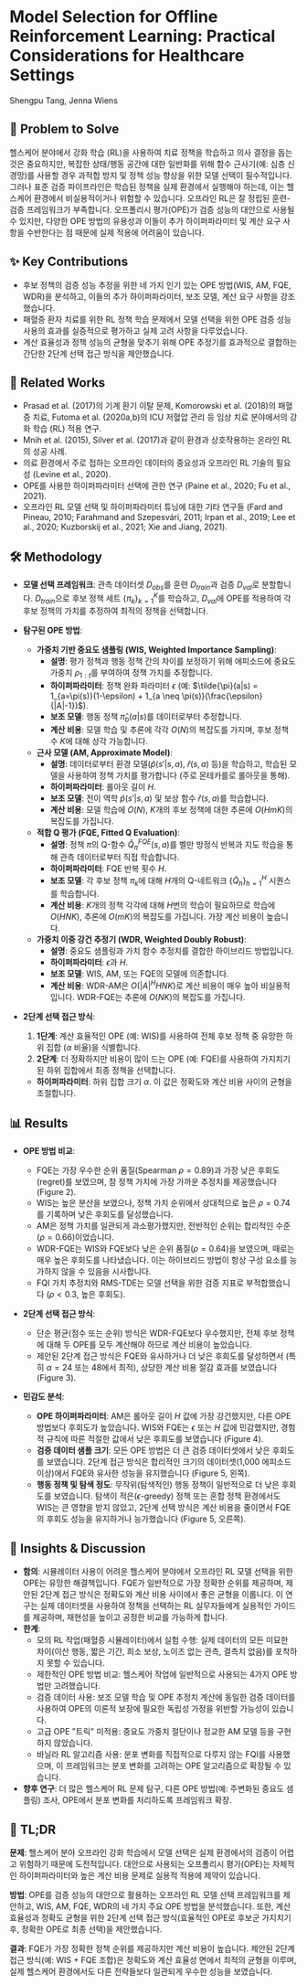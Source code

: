 # Model Selection for Offline Reinforcement Learning: Practical Considerations for Healthcare Settings

Shengpu Tang, Jenna Wiens

## 🧩 Problem to Solve

헬스케어 분야에서 강화 학습 (RL)을 사용하여 치료 정책을 학습하고 의사 결정을 돕는 것은 중요하지만, 복잡한 상태/행동 공간에 대한 일반화를 위해 함수 근사기(예: 심층 신경망)를 사용할 경우 과적합 방지 및 정책 성능 향상을 위한 모델 선택이 필수적입니다. 그러나 표준 검증 파이프라인은 학습된 정책을 실제 환경에서 실행해야 하는데, 이는 헬스케어 환경에서 비실용적이거나 위험할 수 있습니다. 오프라인 RL은 잘 정립된 훈련-검증 프레임워크가 부족합니다. 오프폴리시 평가(OPE)가 검증 성능의 대안으로 사용될 수 있지만, 다양한 OPE 방법의 유용성과 이들이 추가 하이퍼파라미터 및 계산 요구 사항을 수반한다는 점 때문에 실제 적용에 어려움이 있습니다.

## ✨ Key Contributions

- 후보 정책의 검증 성능 추정을 위한 네 가지 인기 있는 OPE 방법(WIS, AM, FQE, WDR)을 분석하고, 이들의 추가 하이퍼파라미터, 보조 모델, 계산 요구 사항을 강조했습니다.
- 패혈증 환자 치료를 위한 RL 정책 학습 문제에서 모델 선택을 위한 OPE 검증 성능 사용의 효과를 실증적으로 평가하고 실제 고려 사항을 다루었습니다.
- 계산 효율성과 정책 성능의 균형을 맞추기 위해 OPE 추정기를 효과적으로 결합하는 간단한 2단계 선택 접근 방식을 제안했습니다.

## 📎 Related Works

- Prasad et al. (2017)의 기계 환기 이탈 문제, Komorowski et al. (2018)의 패혈증 치료, Futoma et al. (2020a,b)의 ICU 저혈압 관리 등 임상 치료 분야에서의 강화 학습 (RL) 적용 연구.
- Mnih et al. (2015), Silver et al. (2017)과 같이 환경과 상호작용하는 온라인 RL의 성공 사례.
- 의료 환경에서 주로 접하는 오프라인 데이터의 중요성과 오프라인 RL 기술의 필요성 (Levine et al., 2020).
- OPE를 사용한 하이퍼파라미터 선택에 관한 연구 (Paine et al., 2020; Fu et al., 2021).
- 오프라인 RL 모델 선택 및 하이퍼파라미터 튜닝에 대한 기타 연구들 (Fard and Pineau, 2010; Farahmand and Szepesvári, 2011; Irpan et al., 2019; Lee et al., 2020; Kuzborskij et al., 2021; Xie and Jiang, 2021).

## 🛠️ Methodology

- **모델 선택 프레임워크**: 관측 데이터셋 $D_{obs}$를 훈련 $D_{train}$과 검증 $D_{val}$로 분할합니다. $D_{train}$으로 후보 정책 세트 $\{\pi_k\}_{k=1}^K$를 학습하고, $D_{val}$에 OPE를 적용하여 각 후보 정책의 가치를 추정하여 최적의 정책을 선택합니다.

- **탐구된 OPE 방법**:

  - **가중치 기반 중요도 샘플링 (WIS, Weighted Importance Sampling)**:
    - **설명**: 평가 정책과 행동 정책 간의 차이를 보정하기 위해 에피소드에 중요도 가중치 $\rho_{1:t}$를 부여하여 정책 가치를 추정합니다.
    - **하이퍼파라미터**: 정책 완화 파라미터 $\epsilon$ (예: $\tilde{\pi}(a|s) = 1_{a=\pi(s)}(1-\epsilon) + 1_{a \neq \pi(s)}(\frac{\epsilon}{|A|-1})$).
    - **보조 모델**: 행동 정책 $\hat{\pi}_b(a|s)$를 데이터로부터 추정합니다.
    - **계산 비용**: 모델 학습 및 추론에 각각 $O(N)$의 복잡도를 가지며, 후보 정책 수 $K$에 대해 상각 가능합니다.
  - **근사 모델 (AM, Approximate Model)**:
    - **설명**: 데이터로부터 환경 모델($\hat{p}(s'|s,a)$, $\hat{r}(s,a)$ 등)을 학습하고, 학습된 모델을 사용하여 정책 가치를 평가합니다 (주로 몬테카를로 롤아웃을 통해).
    - **하이퍼파라미터**: 롤아웃 길이 $H$.
    - **보조 모델**: 전이 역학 $\hat{p}(s'|s,a)$ 및 보상 함수 $\hat{r}(s,a)$를 학습합니다.
    - **계산 비용**: 모델 학습에 $O(N)$, $K$개의 후보 정책에 대한 추론에 $O(HmK)$의 복잡도를 가집니다.
  - **적합 Q 평가 (FQE, Fitted Q Evaluation)**:
    - **설명**: 정책 $\pi$의 Q-함수 $\hat{Q}_{\pi}^{FQE}(s,a)$를 벨만 방정식 반복과 지도 학습을 통해 관측 데이터로부터 직접 학습합니다.
    - **하이퍼파라미터**: FQE 반복 횟수 $H$.
    - **보조 모델**: 각 후보 정책 $\pi_k$에 대해 $H$개의 Q-네트워크 $\{\tilde{Q}_h\}_{h=1}^H$ 시퀀스를 학습합니다.
    - **계산 비용**: $K$개의 정책 각각에 대해 $H$번의 학습이 필요하므로 학습에 $O(HNK)$, 추론에 $O(mK)$의 복잡도를 가집니다. 가장 계산 비용이 높습니다.
  - **가중치 이중 강건 추정기 (WDR, Weighted Doubly Robust)**:
    - **설명**: 중요도 샘플링과 가치 함수 추정치를 결합한 하이브리드 방법입니다.
    - **하이퍼파라미터**: $\epsilon$과 $H$.
    - **보조 모델**: WIS, AM, 또는 FQE의 모델에 의존합니다.
    - **계산 비용**: WDR-AM은 $O(|A|^H HNK)$로 계산 비용이 매우 높아 비실용적입니다. WDR-FQE는 추론에 $O(NK)$의 복잡도를 가집니다.

- **2단계 선택 접근 방식**:
  1. **1단계**: 계산 효율적인 OPE (예: WIS)를 사용하여 전체 후보 정책 중 유망한 하위 집합 ($\alpha$ 비율)을 식별합니다.
  2. **2단계**: 더 정확하지만 비용이 많이 드는 OPE (예: FQE)를 사용하여 가지치기된 하위 집합에서 최종 정책을 선택합니다.
  - **하이퍼파라미터**: 하위 집합 크기 $\alpha$. 이 값은 정확도와 계산 비용 사이의 균형을 조절합니다.

## 📊 Results

- **OPE 방법 비교**:

  - FQE는 가장 우수한 순위 품질(Spearman $\rho = 0.89$)과 가장 낮은 후회도(regret)를 보였으며, 참 정책 가치에 가장 가까운 추정치를 제공했습니다 (Figure 2).
  - WIS는 높은 분산을 보였으나, 정책 가치 순위에서 상대적으로 높은 $\rho = 0.74$를 기록하며 낮은 후회도를 달성했습니다.
  - AM은 정책 가치를 일관되게 과소평가했지만, 전반적인 순위는 합리적인 수준($\rho = 0.66$)이었습니다.
  - WDR-FQE는 WIS와 FQE보다 낮은 순위 품질($\rho = 0.64$)을 보였으며, 때로는 매우 높은 후회도를 나타냈습니다. 이는 하이브리드 방법이 항상 구성 요소를 능가하지 않을 수 있음을 시사합니다.
  - FQI 가치 추정치와 RMS-TDE는 모델 선택을 위한 검증 지표로 부적합했습니다 ($\rho < 0.3$, 높은 후회도).

- **2단계 선택 접근 방식**:

  - 단순 평균(점수 또는 순위) 방식은 WDR-FQE보다 우수했지만, 전체 후보 정책에 대해 두 OPE를 모두 계산해야 하므로 계산 비용이 높았습니다.
  - 제안된 2단계 접근 방식은 FQE와 유사하거나 더 낮은 후회도를 달성하면서 (특히 $\alpha=24$ 또는 $48$에서 최적), 상당한 계산 비용 절감 효과를 보였습니다 (Figure 3).

- **민감도 분석**:
  - **OPE 하이퍼파라미터**: AM은 롤아웃 길이 $H$ 값에 가장 강건했지만, 다른 OPE 방법보다 후회도가 높았습니다. WIS와 FQE는 $\epsilon$ 또는 $H$ 값에 민감했지만, 경험적 규칙에 따른 적절한 값에서 낮은 후회도를 보였습니다 (Figure 4).
  - **검증 데이터 샘플 크기**: 모든 OPE 방법은 더 큰 검증 데이터셋에서 낮은 후회도를 보였습니다. 2단계 접근 방식은 합리적인 크기의 데이터셋(1,000 에피소드 이상)에서 FQE와 유사한 성능을 유지했습니다 (Figure 5, 왼쪽).
  - **행동 정책 및 탐색 정도**: 무작위(탐색적인) 행동 정책이 일반적으로 더 낮은 후회도를 보였습니다. 탐색이 적은($\epsilon$-greedy) 정책 또는 혼합 정책 환경에서도 WIS는 큰 영향을 받지 않았고, 2단계 선택 방식은 계산 비용을 줄이면서 FQE의 후회도 성능을 유지하거나 능가했습니다 (Figure 5, 오른쪽).

## 🧠 Insights & Discussion

- **함의**: 시뮬레이터 사용이 어려운 헬스케어 분야에서 오프라인 RL 모델 선택을 위한 OPE는 유망한 해결책입니다. FQE가 일반적으로 가장 정확한 순위를 제공하며, 제안된 2단계 접근 방식은 정확도와 계산 비용 사이에서 좋은 균형을 이룹니다. 이 연구는 실제 데이터셋을 사용하여 정책을 선택하는 RL 실무자들에게 실용적인 가이드를 제공하며, 재현성을 높이고 공정한 비교를 가능하게 합니다.
- **한계**:
  - 모의 RL 작업(패혈증 시뮬레이터)에서 실험 수행: 실제 데이터의 모든 미묘한 차이(이산 행동, 짧은 기간, 희소 보상, 노이즈 없는 관측, 결측치 없음)를 포착하지 못할 수 있습니다.
  - 제한적인 OPE 방법 비교: 헬스케어 작업에 일반적으로 사용되는 4가지 OPE 방법만 고려했습니다.
  - 검증 데이터 사용: 보조 모델 학습 및 OPE 추정치 계산에 동일한 검증 데이터를 사용하여 OPE의 이론적 보장에 필요한 독립성 가정을 위반할 가능성이 있습니다.
  - 고급 OPE "트릭" 미적용: 중요도 가중치 절단이나 정교한 AM 모델 등을 구현하지 않았습니다.
  - 바닐라 RL 알고리즘 사용: 분포 변화를 직접적으로 다루지 않는 FQI를 사용했으며, 이 프레임워크는 분포 변화를 고려하는 OPE 알고리즘으로 확장될 수 있습니다.
- **향후 연구**: 더 많은 헬스케어 RL 문제 탐구, 다른 OPE 방법(예: 주변화된 중요도 샘플링) 조사, OPE에서 분포 변화를 처리하도록 프레임워크 확장.

## 📌 TL;DR

**문제**: 헬스케어 분야 오프라인 강화 학습에서 모델 선택은 실제 환경에서의 검증이 어렵고 위험하기 때문에 도전적입니다. 대안으로 사용되는 오프폴리시 평가(OPE)는 자체적인 하이퍼파라미터와 높은 계산 비용 문제로 실용적 적용에 제약이 있습니다.

**방법**: OPE를 검증 성능의 대안으로 활용하는 오프라인 RL 모델 선택 프레임워크를 제안하고, WIS, AM, FQE, WDR의 네 가지 주요 OPE 방법을 분석했습니다. 또한, 계산 효율성과 정확도 균형을 위한 2단계 선택 접근 방식(효율적인 OPE로 후보군 가지치기 후, 정확한 OPE로 최종 선택)을 제안했습니다.

**결과**: FQE가 가장 정확한 정책 순위를 제공하지만 계산 비용이 높습니다. 제안된 2단계 접근 방식(예: WIS + FQE 조합)은 정확도와 계산 효율성 면에서 최적의 균형을 이루며, 실제 헬스케어 환경에서도 다른 전략들보다 일관되게 우수한 성능을 보였습니다.
